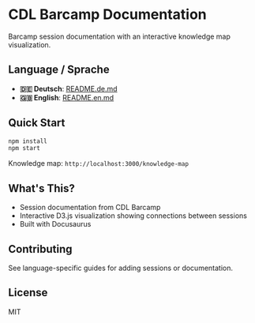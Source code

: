 # CDL Barcamp Documentation

Barcamp session documentation with an interactive knowledge map visualization.

## Language / Sprache

- **🇩🇪 Deutsch**: [README.de.md](README.de.md)
- **🇬🇧 English**: [README.en.md](README.en.md)

## Quick Start

```bash
npm install
npm start
```

Knowledge map: `http://localhost:3000/knowledge-map`

## What's This?

- Session documentation from CDL Barcamp
- Interactive D3.js visualization showing connections between sessions
- Built with Docusaurus

## Contributing

See language-specific guides for adding sessions or documentation.

## License

MIT
